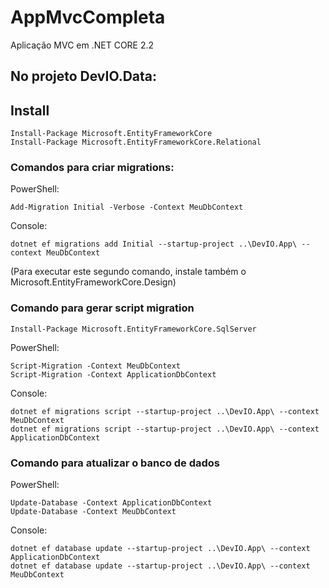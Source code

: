 # AppMvcCompleta
Aplicação MVC em .NET CORE 2.2

## No projeto DevIO.Data:

## Install
```
Install-Package Microsoft.EntityFrameworkCore
Install-Package Microsoft.EntityFrameworkCore.Relational
```


### Comandos para criar migrations:
PowerShell:
```
Add-Migration Initial -Verbose -Context MeuDbContext
```
Console:
```
dotnet ef migrations add Initial --startup-project ..\DevIO.App\ --context MeuDbContext
```
(Para executar este segundo comando, instale também o Microsoft.EntityFrameworkCore.Design)


### Comando para gerar script migration

```
Install-Package Microsoft.EntityFrameworkCore.SqlServer
```

PowerShell:
```
Script-Migration -Context MeuDbContext
Script-Migration -Context ApplicationDbContext
```
Console:
```
dotnet ef migrations script --startup-project ..\DevIO.App\ --context MeuDbContext
dotnet ef migrations script --startup-project ..\DevIO.App\ --context ApplicationDbContext
```

### Comando para atualizar o banco de dados
PowerShell:
```
Update-Database -Context ApplicationDbContext
Update-Database -Context MeuDbContext
```
Console:
```
dotnet ef database update --startup-project ..\DevIO.App\ --context ApplicationDbContext
dotnet ef database update --startup-project ..\DevIO.App\ --context MeuDbContext
```
